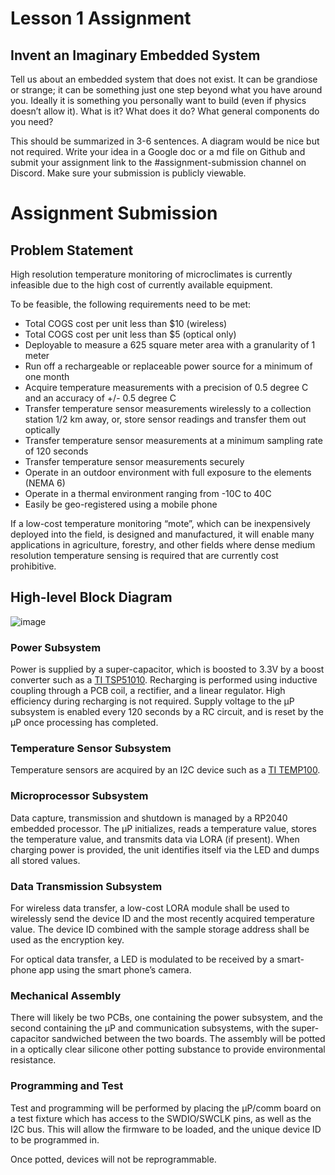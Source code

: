 # Lesson 1 Assignment

## Invent an Imaginary Embedded System

Tell us about an embedded system that does not exist. It can be grandiose or strange; it can be
something just one step beyond what you have around you. Ideally it is something you
personally want to build (even if physics doesn’t allow it). What is it? What does it do? What
general components do you need?

This should be summarized in 3-6 sentences. A diagram would be nice but not required.
Write your idea in a Google doc or a md file on Github and submit your assignment link to the
#assignment-submission channel on Discord. Make sure your submission is publicly viewable.

# Assignment Submission

## Problem Statement

High resolution temperature monitoring of microclimates is currently infeasible due to the high cost of currently available equipment.

To be feasible, the following requirements need to be met:

* Total COGS cost per unit less than $10 (wireless)
* Total COGS cost per unit less than $5 (optical only)
* Deployable to measure a 625 square meter area with a granularity of 1 meter
* Run off a rechargeable or replaceable power source for a minimum of one month
* Acquire temperature measurements with a precision of 0.5 degree C and an accuracy of +/- 0.5 degree C
* Transfer temperature sensor measurements wirelessly to a collection station 1/2 km away, or, store sensor readings and transfer them out optically
* Transfer temperature sensor measurements at a minimum sampling rate of 120 seconds
* Transfer temperature sensor measurements securely
* Operate in an outdoor environment with full exposure to the elements (NEMA 6)
* Operate in a thermal environment ranging from -10C to 40C
* Easily be geo-registered using a mobile phone

If a low-cost temperature monitoring “mote”, which can be inexpensively deployed into the field, is designed and manufactured, it will enable many applications in agriculture, forestry, and other fields where dense medium resolution temperature sensing is required that are currently cost prohibitive.

## High-level Block Diagram

![image](https://user-images.githubusercontent.com/5757591/141662694-92c1493f-65ca-4880-b1ca-702c1588919c.png)

### Power Subsystem

Power is supplied by a super-capacitor, which is boosted to 3.3V by a boost converter such as a [TI TSP51010](https://www.ti.com/lit/ds/slvs314f/slvs314f.pdf). Recharging is performed using inductive coupling through a PCB coil, a rectifier, and a linear regulator. High efficiency during recharging is not required. Supply voltage to the µP subsystem is enabled every 120 seconds by a RC circuit, and is reset by the µP once processing has completed.

### Temperature Sensor Subsystem

Temperature sensors are acquired by an I2C device such as a [TI TEMP100](https://www.ti.com/lit/ds/symlink/tmp100.pdf).

### Microprocessor Subsystem

Data capture, transmission and shutdown is managed by a RP2040 embedded processor. The µP initializes, reads a temperature value, stores the temperature value, and transmits data via LORA (if present). When charging power is provided, the unit identifies itself via the LED and dumps all stored values.

### Data Transmission Subsystem

For wireless data transfer, a low-cost LORA module shall be used to wirelessly send the device ID and the most recently acquired temperature value. The device ID combined with the sample storage address shall be used as the encryption key.

For optical data transfer, a LED is modulated to be received by a smart-phone app using the smart phone’s camera.

### Mechanical Assembly

There will likely be two PCBs, one containing the power subsystem, and the second containing the µP and communication subsystems, with the super-capacitor sandwiched between the two boards. The assembly will be potted in a optically clear silicone other potting substance to provide environmental resistance.

### Programming and Test

Test and programming will be performed by placing the µP/comm board on a test fixture which has access to the SWDIO/SWCLK pins, as well as the I2C bus. This will allow the firmware to be loaded, and the unique device ID to be programmed in.

Once potted, devices will not be reprogrammable.
